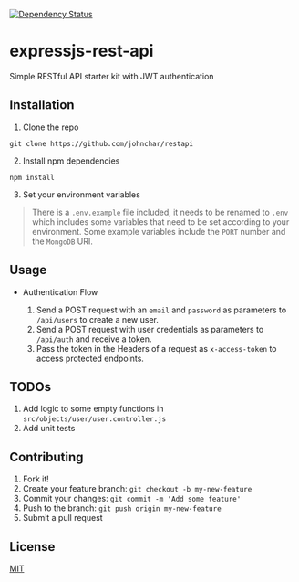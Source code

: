 [![Dependency Status](https://david-dm.org/johnchar/restapi/status.svg)](https://david-dm.org/johnchar/restapi)

# expressjs-rest-api
Simple RESTful API starter kit with JWT authentication
## Installation
1. Clone the repo

```
git clone https://github.com/johnchar/restapi
```
2. Install npm dependencies

```
npm install
```
3. Set your environment variables

> There is a `.env.example` file included, it needs to be renamed to `.env` which includes some variables that need to be set according to your environment. Some example variables include the `PORT` number  and the `MongoDB` URI.

## Usage

* Authentication Flow

    1. Send a POST request with an `email` and `password` as parameters to `/api/users` to create a new user.
    2. Send a POST request with user credentials as parameters to `/api/auth` and receive a token.
    3. Pass the token in the Headers of a request as `x-access-token` to access protected endpoints.

## TODOs
1. Add logic to some empty functions in `src/objects/user/user.controller.js`
2. Add unit tests

## Contributing
1. Fork it!
2. Create your feature branch: `git checkout -b my-new-feature`
3. Commit your changes: `git commit -m 'Add some feature'`
4. Push to the branch: `git push origin my-new-feature`
5. Submit a pull request

## License
[MIT](license.txt)